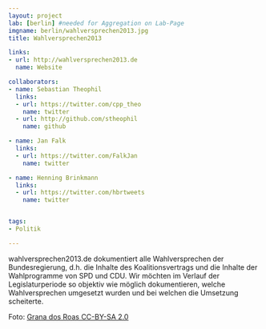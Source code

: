 ```yaml
---
layout: project
lab: [berlin] #needed for Aggregation on Lab-Page
imgname: berlin/wahlversprechen2013.jpg
title: Wahlversprechen2013

links:
- url: http://wahlversprechen2013.de
  name: Website

collaborators:
- name: Sebastian Theophil
  links:
  - url: https://twitter.com/cpp_theo
    name: twitter
  - url: http://github.com/stheophil
    name: github

- name: Jan Falk
  links:
  - url: https://twitter.com/FalkJan
    name: twitter

- name: Henning Brinkmann
  links:
  - url: https://twitter.com/hbrtweets
    name: twitter


tags:
- Politik

---
```


wahlversprechen2013.de dokumentiert alle Wahlversprechen der Bundesregierung, d.h. die Inhalte des Koalitionsvertrags und die Inhalte der Wahlprogramme von SPD und CDU. Wir möchten im Verlauf der Legislaturperiode so objektiv wie möglich dokumentieren, welche Wahlversprechen umgesetzt wurden und bei welchen die Umsetzung scheiterte.

<p> Foto: <a href="http://www.flickr.com/photos/catcrispi/6213846884/">Grana dos Roas CC-BY-SA 2.0</a></p>
